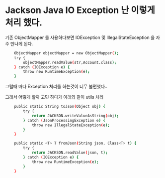 # Jackson Java IO Exception 난 이렇게 처리 했다.

기존 ObjectMapper 를 사용하다보면
IOException 및 IllegalStateException 을 자주 만나게 된다.

```sh
    ObjectMapper objectMapper = new ObjectMapper();
    try {
		objectMapper.readValue(str,Account.class);
	} catch (IOException e) {
		throw new RuntimeException(e);
	}
```

그럴때 마다 Exception 처리를 하는것이 너무 불편했다..

그래서 어떻게 할까 고민 하다가 아래와 같이 utils 처리

```sh
    public static String toJson(Object obj) {
		try {
			return JACKSON.writeValueAsString(obj);
		} catch (JsonProcessingException e) {
			throw new IllegalStateException(e);
		}
	}

	public static <T> T fromJson(String json, Class<T> t) {
		try {
			return JACKSON.readValue(json, t);
		} catch (IOException e) {
			throw new RuntimeException(e);
		}
	}
```



